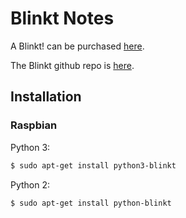 # Blinkt Notes

A Blinkt! can be purchased [here](https://shop.pimoroni.com/products/blinkt).

The Blinkt github repo is [here](https://github.com/pimoroni/blinkt).

## Installation

### Raspbian

Python 3:
```bash
$ sudo apt-get install python3-blinkt
```
Python 2:
```bash
$ sudo apt-get install python-blinkt
```

